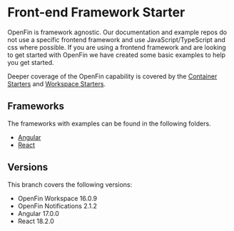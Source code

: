 # Front-end Framework Starter

OpenFin is framework agnostic. Our documentation and example repos do not use a specific frontend framework and use JavaScript/TypeScript and css where possible. If you are using a frontend framework and are looking to get started with OpenFin we have created some basic examples to help you get started.

Deeper coverage of the OpenFin capability is covered by the [Container Starters](https://github.com/built-on-openfin/container-starter) and [Workspace Starters](https://github.com/built-on-openfin/workspace-starter).

## Frameworks

The frameworks with examples can be found in the following folders.

* [Angular](./frameworks/angular)
* [React](./frameworks/react)

## Versions

This branch covers the following versions:

* OpenFin Workspace 16.0.9
* OpenFin Notifications 2.1.2
* Angular 17.0.0
* React 18.2.0
